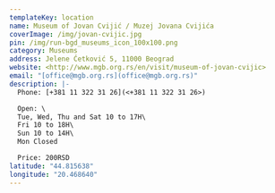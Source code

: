 ```yaml
---
templateKey: location
name: Museum of Jovan Cvijić / Muzej Jovana Cvijića
coverImage: /img/jovan-cvijic.jpg
pin: /img/run-bgd_museums_icon_100x100.png
category: Museums
address: Jelene Ćetković 5, 11000 Beograd
website: <http://www.mgb.org.rs/en/visit/museum-of-jovan-cvijic>
email: "[office@mgb.org.rs](office@mgb.org.rs)"
description: |-
  Phone: [+381 11 322 31 26](<+381 11 322 31 26>)

  Open: \
  Tue, Wed, Thu and Sat 10 to 17H\
  Fri 10 to 18H\
  Sun 10 to 14H\
  Mon Closed

  Price: 200RSD
latitude: "44.815638"
longitude: "20.468640"
---
```

